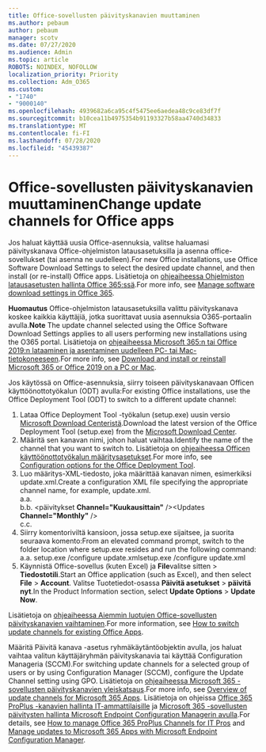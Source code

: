 ```yaml
---
title: Office-sovellusten päivityskanavien muuttaminen
ms.author: pebaum
author: pebaum
manager: scotv
ms.date: 07/27/2020
ms.audience: Admin
ms.topic: article
ROBOTS: NOINDEX, NOFOLLOW
localization_priority: Priority
ms.collection: Adm_O365
ms.custom:
- "1740"
- "9000140"
ms.openlocfilehash: 4939682a6ca95c4f5475ee6aedea48c9ce83df7f
ms.sourcegitcommit: b10cea11b4975354b91193327b58aa4740d34833
ms.translationtype: MT
ms.contentlocale: fi-FI
ms.lasthandoff: 07/28/2020
ms.locfileid: "45439387"
---
```

# <a name="change-update-channels-for-office-apps"></a><span data-ttu-id="15d9f-102">Office-sovellusten päivityskanavien muuttaminen</span><span class="sxs-lookup"><span data-stu-id="15d9f-102">Change update channels for Office apps</span></span>

<span data-ttu-id="15d9f-103">Jos haluat käyttää uusia Office-asennuksia, valitse haluamasi päivityskanava Office-ohjelmiston latausasetuksilla ja asenna office-sovellukset (tai asenna ne uudelleen).</span><span class="sxs-lookup"><span data-stu-id="15d9f-103">For new Office installations, use Office Software Download Settings to select the desired update channel, and then install (or re-install) Office apps.</span></span> <span data-ttu-id="15d9f-104">Lisätietoja on [ohjeaiheessa Ohjelmiston latausasetusten hallinta Office 365:ssä](https://docs.microsoft.com/deployoffice/manage-software-download-settings-office-365).</span><span class="sxs-lookup"><span data-stu-id="15d9f-104">For more info, see [Manage software download settings in Office 365](https://docs.microsoft.com/deployoffice/manage-software-download-settings-office-365).</span></span> 

<span data-ttu-id="15d9f-105">**Huomautus** Office-ohjelmiston latausasetuksilla valittu päivityskanava koskee kaikkia käyttäjiä, jotka suorittavat uusia asennuksia O365-portaalin avulla.</span><span class="sxs-lookup"><span data-stu-id="15d9f-105">**Note** The update channel selected using the Office Software Download Settings applies to all users performing new installations using the O365 portal.</span></span> <span data-ttu-id="15d9f-106">Lisätietoja on [ohjeaiheessa Microsoft 365:n tai Office 2019:n lataaminen ja asentaminen uudelleen PC- tai Mac-tietokoneeseen](https://support.microsoft.com/office/download-and-install-or-reinstall-microsoft-365-or-office-2019-on-a-pc-or-mac-4414eaaf-0478-48be-9c42-23adc4716658).</span><span class="sxs-lookup"><span data-stu-id="15d9f-106">For more info, see [Download and install or reinstall Microsoft 365 or Office 2019 on a PC or Mac](https://support.microsoft.com/office/download-and-install-or-reinstall-microsoft-365-or-office-2019-on-a-pc-or-mac-4414eaaf-0478-48be-9c42-23adc4716658).</span></span>   

<span data-ttu-id="15d9f-107">Jos käytössä on Office-asennuksia, siirry toiseen päivityskanavaan Officen käyttöönottotyökalun (ODT) avulla:</span><span class="sxs-lookup"><span data-stu-id="15d9f-107">For existing Office installations, use the Office Deployment Tool (ODT) to switch to a different update channel:</span></span>  

1. <span data-ttu-id="15d9f-108">Lataa Office Deployment Tool -työkalun (setup.exe) uusin versio [Microsoft Download Centeristä](https://go.microsoft.com/fwlink/p/?LinkID=626065).</span><span class="sxs-lookup"><span data-stu-id="15d9f-108">Download the latest version of the Office Deployment Tool (setup.exe) from the [Microsoft Download Center](https://go.microsoft.com/fwlink/p/?LinkID=626065).</span></span>
2. <span data-ttu-id="15d9f-109">Määritä sen kanavan nimi, johon haluat vaihtaa.</span><span class="sxs-lookup"><span data-stu-id="15d9f-109">Identify the name of the channel that you want to switch to.</span></span> <span data-ttu-id="15d9f-110">Lisätietoja on [ohjeaiheessa Officen käyttöönottotyökalun määritysasetukset](https://docs.microsoft.com/DeployOffice/configuration-options-for-the-office-2016-deployment-tool#channel-attribute-part-of-add-element).</span><span class="sxs-lookup"><span data-stu-id="15d9f-110">For more info, see [Configuration options for the Office Deployment Tool](https://docs.microsoft.com/DeployOffice/configuration-options-for-the-office-2016-deployment-tool#channel-attribute-part-of-add-element).</span></span>
3. <span data-ttu-id="15d9f-111">Luo määritys-XML-tiedosto, joka määrittää kanavan nimen, esimerkiksi update.xml.</span><span class="sxs-lookup"><span data-stu-id="15d9f-111">Create a configuration XML file specifying the appropriate channel name, for example, update.xml.</span></span>  
    <span data-ttu-id="15d9f-112">a.</span><span class="sxs-lookup"><span data-stu-id="15d9f-112">a.</span></span> <Configuration>  
    <span data-ttu-id="15d9f-113">b.</span><span class="sxs-lookup"><span data-stu-id="15d9f-113">b.</span></span> <span data-ttu-id="15d9f-114"><päivitykset **Channel="Kuukausittain"** /></span><span class="sxs-lookup"><span data-stu-id="15d9f-114"><Updates **Channel="Monthly"** /></span></span>  
    <span data-ttu-id="15d9f-115">c.</span><span class="sxs-lookup"><span data-stu-id="15d9f-115">c.</span></span> </Configuration>
4. <span data-ttu-id="15d9f-116">Siirry komentoriviltä kansioon, jossa setup.exe sijaitsee, ja suorita seuraava komento:</span><span class="sxs-lookup"><span data-stu-id="15d9f-116">From an elevated command prompt, switch to the folder location where setup.exe resides and run the following command:</span></span>  
    <span data-ttu-id="15d9f-117">a.</span><span class="sxs-lookup"><span data-stu-id="15d9f-117">a.</span></span> <span data-ttu-id="15d9f-118">setup.exe /configure update.xml</span><span class="sxs-lookup"><span data-stu-id="15d9f-118">setup.exe /configure update.xml</span></span>
5. <span data-ttu-id="15d9f-119">Käynnistä Office-sovellus (kuten Excel) ja **File**valitse sitten  >  **Tiedostotili**.</span><span class="sxs-lookup"><span data-stu-id="15d9f-119">Start an Office application (such as Excel), and then select **File** > **Account**.</span></span> <span data-ttu-id="15d9f-120">Valitse Tuotetiedot-osassa **Päivitä asetukset**  >  **päivitä nyt**.</span><span class="sxs-lookup"><span data-stu-id="15d9f-120">In the Product Information section, select **Update Options** > **Update Now**.</span></span>

<span data-ttu-id="15d9f-121">Lisätietoja on [ohjeaiheessa Aiemmin luotujen Office-sovellusten päivityskanavien vaihtaminen](https://support.microsoft.com/help/3185078/how-to-switch-from-semi-annual-channel-to-monthly-channel).</span><span class="sxs-lookup"><span data-stu-id="15d9f-121">For more information, see [How to switch update channels for existing Office Apps](https://support.microsoft.com/help/3185078/how-to-switch-from-semi-annual-channel-to-monthly-channel).</span></span> 

<span data-ttu-id="15d9f-122">Määritä Päivitä kanava -asetus ryhmäkäytäntöobjektin avulla, jos haluat vaihtaa valitun käyttäjäryhmän päivityskanavia tai käyttää Configuration Manageria (SCCM).</span><span class="sxs-lookup"><span data-stu-id="15d9f-122">For switching update channels for a selected group of users or by using Configuration Manager (SCCM), configure the Update Channel setting using GPO.</span></span> <span data-ttu-id="15d9f-123">Lisätietoja on [ohjeaiheessa Microsoft 365 -sovellusten päivityskanavien yleiskatsaus](https://docs.microsoft.com/deployoffice/overview-update-channels#group-policy).</span><span class="sxs-lookup"><span data-stu-id="15d9f-123">For more info, see [Overview of update channels for Microsoft 365 Apps](https://docs.microsoft.com/deployoffice/overview-update-channels#group-policy).</span></span> <span data-ttu-id="15d9f-124">Lisätietoja on ohjeissa [Office 365 ProPlus -kanavien hallinta IT-ammattilaisille](https://techcommunity.microsoft.com/t5/office-365-blog/how-to-manage-office-365-proplus-channels-for-it-pros/ba-p/795813) ja [Microsoft 365 -sovellusten päivitysten hallinta Microsoft Endpoint Configuration Managerin avulla](https://docs.microsoft.com/deployoffice/manage-microsoft-365-apps-updates-configuration-manager).</span><span class="sxs-lookup"><span data-stu-id="15d9f-124">For details, see [How to manage Office 365 ProPlus Channels for IT Pros](https://techcommunity.microsoft.com/t5/office-365-blog/how-to-manage-office-365-proplus-channels-for-it-pros/ba-p/795813) and [Manage updates to Microsoft 365 Apps with Microsoft Endpoint Configuration Manager](https://docs.microsoft.com/deployoffice/manage-microsoft-365-apps-updates-configuration-manager).</span></span>
